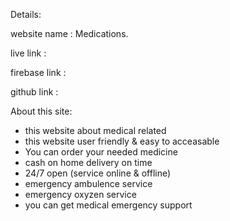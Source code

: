 Details:

website name : Medications.

live link :

firebase link : 

github link :

About this site:

* this website about medical related 
* this website user friendly & easy to acceasable 
* You can order your needed medicine
* cash on home delivery on time
* 24/7 open (service online & offline)
* emergency ambulence service 
* emergency oxyzen service 
* you can get medical emergency support 

